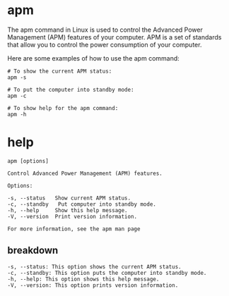 # apm

The apm command in Linux is used to control the Advanced Power Management (APM) features of your computer. APM is a set of standards that allow you to control the power consumption of your computer.


Here are some examples of how to use the apm command:

```
# To show the current APM status:
apm -s

# To put the computer into standby mode:
apm -c

# To show help for the apm command:
apm -h
```

# help 

```
apm [options]

Control Advanced Power Management (APM) features.

Options:

-s, --status   Show current APM status.
-c, --standby   Put computer into standby mode.
-h, --help     Show this help message.
-V, --version  Print version information.

For more information, see the apm man page
```

## breakdown

```
-s, --status: This option shows the current APM status.
-c, --standby: This option puts the computer into standby mode.
-h, --help: This option shows this help message.
-V, --version: This option prints version information.
```
